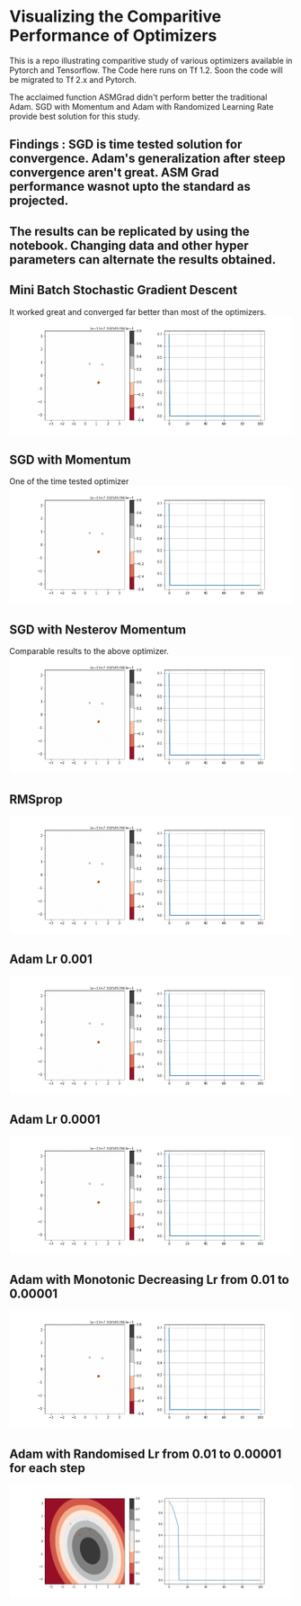 # Visualizing the Comparitive Performance of Optimizers
This is a repo illustrating comparitive study of various optimizers available in Pytorch and Tensorflow. The Code here runs on Tf 1.2. Soon the code will be migrated to Tf 2.x and Pytorch.

The acclaimed function ASMGrad didn't perform better the traditional Adam. SGD with Momentum and Adam with Randomized Learning Rate provide best solution for this study.

## Findings : SGD is time tested solution for convergence. Adam's generalization after steep convergence aren't great. ASM Grad performance wasnot upto the standard as projected.

## The results can be replicated by using the notebook. Changing data and other hyper parameters can alternate the results obtained.


## Mini Batch Stochastic Gradient Descent
It worked great and converged far better than most of the optimizers.
![](imgs/gifs/mini_batch.gif)

## SGD with Momentum
One of the time tested optimizer
![](imgs/gifs/sgd_with_momentum.gif)

## SGD with Nesterov Momentum
Comparable results to the above optimizer.
![](imgs/gifs/sgd_nesterov.gif)

## RMSprop
![](imgs/gifs/rmsprop.gif)

## Adam Lr 0.001
![](imgs/gifs/adam_lr_0_001.gif)

## Adam Lr 0.0001
![](imgs/gifs/adam_lr_0_0001.gif)

## Adam with Monotonic Decreasing Lr from 0.01 to 0.00001
![](imgs/gifs/adam_mono_dec.gif)

## Adam with Randomised Lr from 0.01 to 0.00001 for each step
![](imgs/gifs/adam_random_lr.gif)
